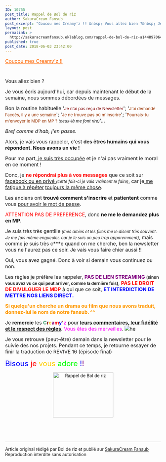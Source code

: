 ```yaml
---
ID: 10755
post_title: Rappel de Bol de riz
author: SakuraCream Fansub
post_excerpt: "Coucou mes Creamy'z !! &nbsp; Vous allez bien ?&nbsp; Je vous &eacute;cris aujourd'hui, car depuis maintenant le d&eacute;but de la semaine, nous sommes d&eacute;bord&eacute;es de messages. Bon la routine habituelle ' Je n'ai pas re&ccedil;u de Newsletter '; ' J'ai demand&eacute; l'acc&egrave;s, il y a une semaine '; ' Je ne trouve pas o&ugrave;..."
layout: post
permalink: >
  http://sakuracreamfansub.eklablog.com/rappel-de-bol-de-riz-a144897064
published: true
post_date: 2018-06-03 23:42:00
---
```

<p><span style="text-decoration: underline; color: #ff6600;"><span style="font-size: 12pt;">Coucou mes Creamy'z !!</span></span></p>
<p>&nbsp;</p>
<p><span style="font-size: 12pt;">Vous allez bien ?&nbsp;</span></p>
<p><span style="font-size: 12pt;">Je vous &eacute;cris aujourd'hui, car depuis maintenant le d&eacute;but de la semaine, nous sommes d&eacute;bord&eacute;es de messages.</span></p>
<p><span style="font-size: 12pt;">Bon la routine habituelle '<span style="font-size: 10pt; color: #800000;">Je n'ai pas re&ccedil;u de Newsletter</span>'; '<span style="color: #993300; font-size: 10pt;">J'ai demand&eacute; l'acc&egrave;s, il y a une semaine</span>'; '<span style="color: #993300; font-size: 10pt;">Je ne trouve pas o&ugrave; m'inscrire<span style="color: #000000; font-size: 12pt;">'; '</span>Pourrais-tu m'envoyer le MDP en MP ?</span><em><span style="font-size: 10pt;"> (ceux-l&agrave;&nbsp;me font rire)</span></em>'...</span></p>
<p><em><span style="font-size: 12pt;">Bref comme d'hab, j'en passe.&nbsp;</span></em></p>
<p><span style="font-size: 12pt;">Alors, je vais vous rappeler,&nbsp;c'est&nbsp;<strong>des &ecirc;tres humains qui vous r&eacute;pondent. Nous avons un vie !</strong></span></p>
<p><span style="font-size: 12pt;">Pour ma part,<span style="text-decoration: underline;"> je suis tr&egrave;s occup&eacute;e</span> et je n'ai pas vraiment le moral en ce moment !</span></p>
<p><span style="font-size: 12pt;">Donc, je <span style="color: #ff0000;"><strong>ne r&eacute;pondrai plus &agrave; vos messages</strong></span> que ce soit sur<span style="text-decoration: underline;"> facebook ou en priv&eacute; </span><span style="font-size: 10pt;"><em>(cette fois-ci je vais vraiment le faire)</em></span>, car je<span style="text-decoration: underline;"> me fatigue &agrave; r&eacute;p&eacute;ter</span> <span style="text-decoration: underline;">toujours la m&ecirc;me chose</span>.</span></p>
<p><span style="font-size: 12pt;">Les anciens ont <strong>trouv&eacute; comment s'inscrire</strong> et <strong>patientent</strong> comme vous <span style="text-decoration: underline;">pour avoir le mot de passe</span>. </span></p>
<p><span style="font-size: 12pt;"><span style="color: #ff0000;">ATTENTION PAS DE PREFERENCE</span>, donc <strong>ne me le demandez plus en MP.</strong></span></p>
<p><span style="font-size: 12pt;">Je suis tr&egrave;s tr&egrave;s gentille<em><span style="font-size: 10pt;"> (mes amies et les filles me le disent tr&egrave;s souvent. Je me fais m&ecirc;me engueuler, car je le suis un peu trop apparemment)</span></em>, mais comme je suis tr&egrave;s c***e quand on me cherche, ben la newsletter vous ne l'aurez pas ce soir. Je vais vous faire chier aussi !!</span></p>
<p><span style="font-size: 12pt;">Oui, vous avez gagn&eacute;. Donc &agrave; voir si demain vous continuez ou non.</span></p>
<p><span style="font-size: 12pt;">Les r&egrave;gles je pr&eacute;f&egrave;re les rappeler, <strong><span style="color: #800080;">PAS DE LIEN STREAMING</span> <span style="font-size: 10pt;">(sinon vous avez vu ce qui peut arriver, comme la derni&egrave;re fois)</span></strong>, <span style="color: #ff0000;"><strong>PAS LE DROIT DE DIVULGUER LE MDP</strong></span> &agrave; qui que ce soit, <strong><span style="color: #0000ff;">ET INTERDICTION DE METTRE NOS LIENS DIRECT.</span></strong></span></p>
<p><strong><span style="font-size: 12pt; color: #ff9900;">Si quelqu'un cherche un drama ou film que nous avons traduit, donnez-lui le nom de notre fansub. ^^</span></strong></p>
<p><span style="font-size: 12pt;">Je <strong>remercie</strong> les <strong><span style="color: #339966;">C</span><span style="color: #800000;">r</span><span style="color: #ffcc00;">e</span><span style="color: #800080;">a</span><span style="color: #ff0000;">m</span><span style="color: #0000ff;">y</span><span style="color: #800000;">'</span><span style="color: #ff00ff;">z</span></strong> pour <span style="text-decoration: underline;"><strong>leurs commentaires, leur fid&eacute;lit&eacute; et le respect des r&egrave;gles</strong></span>. <span style="color: #ff00ff;">Vous &ecirc;tes des merveilles</span>.&nbsp;<img src="" alt="he"/></span></p>
<p><span style="font-size: 12pt;">Je vous retrouve (peut-&ecirc;tre) demain dans la newsletter pour le suivie des nos projets. Pendant ce temps, je retourne essayer de finir la traduction de REVIVE 16 (&eacute;pisode final)&nbsp;</span></p>
<p><span style="font-size: 18pt;"><span style="color: #0000ff;">Bisous</span> <span style="color: #ff0000;">je</span> <span style="color: #ffcc00;">vous</span> <span style="color: #00ff00;">adore</span>&nbsp;<span style="color: #0000ff;">!</span><span style="color: #800080;">!</span></span></p>
<p style="text-align: center;"><a href="http://ekladata.com/oLgtywgchp7opxlTCqFycLCwR7E.jpg"><img src="https://united-subs.com/wp-content/uploads/2018/06/78f40c9026571f8df64ec85fb97f1248.jpg" alt="Rappel de Bol de riz" width="195" height="146"/></a></p><br /><br /><br /><hr />Article original rédigé par Bol de riz et publié sur <a href="http://sakuracreamfansub.eklablog.com/">SakuraCream Fansub</a> <br /> Reproduction interdite sans autorisation